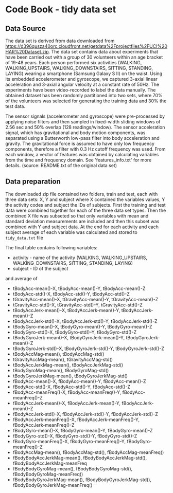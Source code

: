 # Code Book - tidy data set

## Data Source
The data set is derived from data downloaded from https://d396qusza40orc.cloudfront.net/getdata%2Fprojectfiles%2FUCI%20HAR%20Dataset.zip. The data set contains data about experiments that have been carried out with a group of 30 volunteers within an age bracket of 19-48 years. Each person performed six activities (WALKING, WALKING_UPSTAIRS, WALKING_DOWNSTAIRS, SITTING, STANDING, LAYING) wearing a smartphone (Samsung Galaxy S II) on the waist. Using its embedded accelerometer and gyroscope, we captured 3-axial linear acceleration and 3-axial angular velocity at a constant rate of 50Hz. The experiments have been video-recorded to label the data manually. The obtained dataset has been randomly partitioned into two sets, where 70% of the volunteers was selected for generating the training data and 30% the test data. 

The sensor signals (accelerometer and gyroscope) were pre-processed by applying noise filters and then sampled in fixed-width sliding windows of 2.56 sec and 50% overlap (128 readings/window). The sensor acceleration signal, which has gravitational and body motion components, was separated using a Butterworth low-pass filter into body acceleration and gravity. The gravitational force is assumed to have only low frequency components, therefore a filter with 0.3 Hz cutoff frequency was used. From each window, a vector of features was obtained by calculating variables from the time and frequency domain. See 'features_info.txt' for more details. (source: README.txt of the original data set)

## Data preparation
The downloaded zip file contained two folders, train and test, each with three data sets: X, Y and subject where X contained the variables values, Y the activity codes and subject the IDs of subjects. First the training and test data were combined together for each of the three data set types. Then the combined X file was subseted so that only variables with mean and standard deviation measurements are included and then this subset was combined with Y and subject data. At the end for each activity and each subject average of each variable was calculated and stored to `tidy_data.txt` file

The final table contains following variables: 
* activity - name of the activity (WALKING, WALKING_UPSTAIRS, WALKING_DOWNSTAIRS, SITTING, STANDING, LAYING)
* subject - ID of the subject

and average of

* tBodyAcc-mean()-X, tBodyAcc-mean()-Y, tBodyAcc-mean()-Z
* tBodyAcc-std()-X, tBodyAcc-std()-Y, tBodyAcc-std()-Z               
* tGravityAcc-mean()-X, tGravityAcc-mean()-Y, tGravityAcc-mean()-Z
* tGravityAcc-std()-X, tGravityAcc-std()-Y, tGravityAcc-std()-Z
* tBodyAccJerk-mean()-X, tBodyAccJerk-mean()-Y, tBodyAccJerk-mean()-Z
* tBodyAccJerk-std()-X, tBodyAccJerk-std()-Y, tBodyAccJerk-std()-Z
* tBodyGyro-mean()-X, tBodyGyro-mean()-Y, tBodyGyro-mean()-Z
* tBodyGyro-std()-X, tBodyGyro-std()-Y, tBodyGyro-std()-Z
* tBodyGyroJerk-mean()-X, tBodyGyroJerk-mean()-Y, tBodyGyroJerk-mean()-Z
* tBodyGyroJerk-std()-X, tBodyGyroJerk-std()-Y, tBodyGyroJerk-std()-Z
* tBodyAccMag-mean(), tBodyAccMag-std()
* tGravityAccMag-mean(), tGravityAccMag-std()
* tBodyAccJerkMag-mean(), tBodyAccJerkMag-std()         
* tBodyGyroMag-mean(), tBodyGyroMag-std()          
* tBodyGyroJerkMag-mean(), tBodyGyroJerkMag-std()        
* fBodyAcc-mean()-X, fBodyAcc-mean()-Y, fBodyAcc-mean()-Z
* fBodyAcc-std()-X, fBodyAcc-std()-Y, fBodyAcc-std()-Z             
* fBodyAcc-meanFreq()-X, fBodyAcc-meanFreq()-Y, fBodyAcc-meanFreq()-Z
* fBodyAccJerk-mean()-X, fBodyAccJerk-mean()-Y, fBodyAccJerk-mean()-Z
* fBodyAccJerk-std()-X, fBodyAccJerk-std()-Y, fBodyAccJerk-std()-Z
* fBodyAccJerk-meanFreq()-X, fBodyAccJerk-meanFreq()-Y, fBodyAccJerk-meanFreq()-Z      
* fBodyGyro-mean()-X, fBodyGyro-mean()-Y, fBodyGyro-mean()-Z
* fBodyGyro-std()-X, fBodyGyro-std()-Y, fBodyGyro-std()-Z
* fBodyGyro-meanFreq()-X, fBodyGyro-meanFreq()-Y, fBodyGyro-meanFreq()-Z
* fBodyAccMag-mean(), fBodyAccMag-std(), fBodyAccMag-meanFreq()        
* fBodyBodyAccJerkMag-mean(), fBodyBodyAccJerkMag-std(), fBodyBodyAccJerkMag-meanFreq
* fBodyBodyGyroMag-mean(), fBodyBodyGyroMag-std(), fBodyBodyGyroMag-meanFreq()
* fBodyBodyGyroJerkMag-mean(), fBodyBodyGyroJerkMag-std(), fBodyBodyGyroJerkMag-meanFreq()

